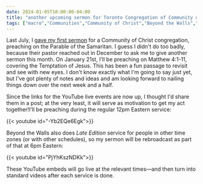 ```yaml
---
date: 2024-01-05T10:00:00-04:00
title: "another upcoming sermon for Toronto Congregation of Community of Christ"
tags: ["macro","Communities","Community of Christ","Beyond the Walls","Temptation of Jesus","Parable of the Samaritan"]
---
```

Last July, I [gave my first sermon](https://spencergreenhalgh.com/communities/text-for-todays-toronto-congregation-sermon/) for a Community of Christ congregation, preaching on the Parable of the Samaritan. I guess I didn't do too badly, because their pastor reached out in December to ask me to give another sermon this month. On January 21st, I'll be preaching on Matthew 4:1-11, covering the Temptation of Jesus. This has been a fun passage to revisit and see with new eyes. I don't know exactly what I'm going to say just yet, but I've got plenty of notes and ideas and am looking forward to nailing things down over the next week and a half. 

Since the links for the YouTube live events are now up, I thought I'd share them in a post; at the very least, it will serve as motivation to get my act together!I'll be preaching during the regular 12pm Eastern service: 

{{< youtube id="-Yb2EQe6Egk">}}

Beyond the Walls also does *Late Edition* service for people in other time zones (or with other schedules), so my sermon will be rebroadcast as part of that at 6pm Eastern:

{{< youtube id="PjYhKszNDKk">}}

These YouTube embeds will go live at the relevant times—and then turn into standard videos after each service is done.